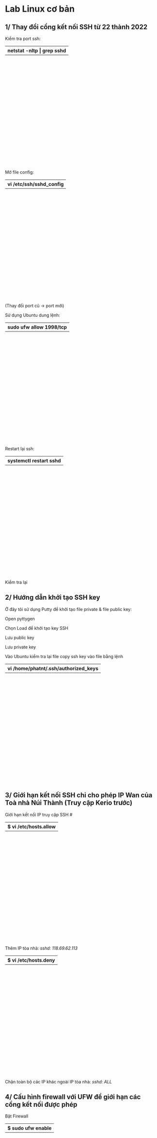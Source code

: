 <h1>Lab Linux cơ bản</h1>


<h2>1/ Thay đổi cổng kết nối SSH từ 22 thành 2022</h2>

Kiểm tra port ssh: <table style="width:100%;height:10%"><tr><th>netstat -nltp | grep sshd</th></tr></table>

Mở file config: <table style="width:100%;height:10%"><tr><th>vi /etc/ssh/sshd_config</th></tr></table> (Thay đổi port cũ -> port mới)

Sử dụng Ubuntu dung lệnh: <table style="width:100%;height:10%"><tr><th>sudo ufw allow 1998/tcp</th></tr></table>

Restart lại ssh: <table style="width:100%;height:10%"><tr><th>systemctl restart sshd</th></tr></table>

Kiểm tra lại

<h2>2/ Hướng dẫn khởi tạo SSH key</h2>
Ở đây tôi sử dụng Putty để khởi tạo file private & file public key:
<p>Open pyttygen</p>
<p>Chọn Load để khởi tạo key SSH</p>
<p>Lưu public key</p>
<p>Lưu private key</p>
Vào Ubuntu kiểm tra lại file copy ssh key vào file bằng lệnh
<table style="width:100%;height:10%"><tr><th>vi /home/phatnt/.ssh/authorized_keys</th></tr></table>
<h2>3/ Giới hạn kết nối SSH chỉ cho phép IP Wan của Toà nhà Núi Thành (Truy cập Kerio trước)</h2>

Giới hạn kết nối IP truy cập SSH #

<table style="width:100%;height:10%"><tr><th>$ vi /etc/hosts.allow</th></tr></table>

Thêm IP tòa nhà: *sshd: 118.69.62.113*

<table style="width:100%;height:10%"><tr><th>$ vi /etc/hosts.deny</th></tr></table>

Chặn toàn bộ các IP khác ngoài IP tòa nhà: *sshd: ALL*


<h2>4/ Cấu hình firewall với UFW để giới hạn các cổng kết nối được phép</h2>


Bật Firewall

<table style="width:100%;height:10%"><tr><th>$ sudo ufw enable</th></tr></table>

Cho phép cổng kết nối

<table style="width:100%;height:10%"><tr><th>$ sudo ufw allow port</th></tr></table>

Các port phổ biến

20 ftp-data File Transfer [Default Data]

21 ftp File Transfer [Control]

22 Ssh SSH Remote Login Protocol

23 telnet Telnet

25 Smtp Simple Mail Transfer

53 Domain Domain Name Server

80 www-http World Wide Web HTTP

110 POP3 (non-secure) Post Office Protocol – Version 3

995 POP3 (secure) Post Office Protocol Secure

143 IMAP (non-secure) Internet Message Access Protocol

993 IMAP (secure) Internet Message Access Protocol

465 Smtp (SSL) Simple Mail Transfer with SSL

587 Smtp (TLS) Simple Mail Transfer with TLS

443 https HTTP Secure

<h2>5/ Thay đổi hostname đúng chuẩn FQDN. Ví dụ: sv48d182.domain.ltd (thay thế domain.ltd của bạn)</h2>

Check hostname

<table style="width:100%;height:10%"><tr><th>hostname</th></tr></table>

Thay đổi Hostname

<table style="width:100%;height:10%"><tr><th>hostnamectl set-hostname teammail-sp.xyz</th></tr></table>

<h2>6/ Thay đổi timezone cho đúng muối giờ của VN</h2>

Check date

<table style="width:100%;height:10%"><tr><th>date</th></tr></table>

Thay đổi Date

<table style="width:100%;height:10%"><tr><th>sudo dpkg-reconfigure tzdata</th></tr></table>

<h2>7/ Cài đặt mô hình LEMP</h2>
<h3>1.1 Cài đặt Nginx</h3>

Kiểm tra và cập nhật các gói Packet

Kiểm tra cập nhật các gói 

<table style="width:100%;height:10%"><tr><th>sudo apt-get update && sudo apt-get upgrade -y</th></tr></table>

Cài đặt nginx

<table style="width:100%;height:10%"><tr><th>sudo apt-get install nginx -y</th></tr></table>

Cài đặt xong kiểm tra trạng thái

<table style="width:100%;height:10%"><tr><th>service nginx status (sudo systemct nginx status)</th></tr></table>

chạy lệnh hoạt động 

<table style="width:100%;height:10%"><tr><th>sudo systemctl start nginx</th></tr></table>

Kiểm tra version

<table style="width:100%;height:10%"><tr><th>sudo nginx -y</th></tr></table>

Khởi động nginx hoạt động cùng hệ thống
<table style="width:100%;height:10%"><tr><th>sudo systemctl enable nginx</th></tr></table>
<h3>1.2 Cài đặt MySQL</h3>
<p>MySQL một hệ thống quản trị cơ sở dữ liệu mã nguồn mở phổ biến nhất được sử dụng từ các website lớn tới nhỏ.</p>
<p>Để cài đặt MySQL các bạn thực hiện như theo bên dưới.</p>
<p>Chạy câu lệnh cài đặt MySQL:</p>
<table style="width:100%;height:10%"><tr><th>sudo apt-get install mysql-server -y</th></tr></table>
Kiểm tra user có trong bảng user
<table style="width:100%;height:10%"><tr><th>select user,authentication_string,plugin,host from mysql.user;</th></tr></table>
Khởi tạo user
<table style="width:100%;height:10%"><tr><th>create user 'phatnt3'@'%' identified by 'Phatnt@2022';</th></tr></table>
Gán quyền user
<table style="width:100%;height:10%"><tr><th>GRANT ALL PRIVILEGES ON *.* TO 'phatnt3'@'%';</th></tr></table>
Chấp nhận thay đổi
<table style="width:100%;height:10%"><tr><th>flush privileges;</th></tr></table>
Truy cập từ xa mysql
<table style="width:100%;height:10%"><tr><th>sudo nano /etc/mysql/mysql.conf.d/mysqld.cnf</th></tr></table>
<p>Tìm đến dòng bind-address, mặc định sẽ là bind-address = 127.0.0.1 các bạn hay thay đổi địa chỉ ip 127.0.0.1 = 0.0.0.0 để nhận tất cả các kết nối từ cục bộ đến bên ngoài. Nếu trong file mysqld.cnf của bạn không có dòng bind-address thì bạn tự thêm vào. Sau đó nhấn tổ hợp phim: Ctrl + X, Y, Enter với nano để lưu thay đổi.</p>
<p>Sau đó restart lại MySQL để chấp nhận thay đổi mới</p>
<table style="width:100%;height:10%"><tr><th>sudo systemctl restart mysql</th></tr></table>
<p>Kiểm tra lại trạng thái của mysql</p>
<table style="width:100%;height:10%"><tr><th>sudo systemctl status mysql</th></tr></table>
<h3>1.3 Cài đặt PHP8.0</h3>
<p>Chạy lệnh</p>
<table style="width:100%;height:10%"><tr><th>sudo add-apt-repository ppa:ondrej/php -y</th></tr></table>
<p>Cài thêm các gói project để chạy PHP</p>
<table style="width:100%;height:10%"><tr><th>sudo apt install php php-fpm php-mysql</th></tr></table>
<p>Để mở dịch vụ<p>
<table style="width:100%;height:10%"><tr><th>sudo systemctl enable php-fpm --now</th></tr></table>
<p>Kiểm tra trạng thái<p>
<table style="width:100%;height:10%"><tr><th>sudo systemctl status  php8.1-fpm --now</th></tr></table>
<h2>8/ Cài đặt giao diện Wordpress</h2>
<p>Cài đặt wordpress</p>
<p>Try cập đến thư mục www</p>
<table style="width:100%;height:10%"><tr><th>/var/www</th></tr></table>
<p>Tải mã nguồn wordpress chạy lệnh</p>
<table style="width:100%;height:10%"><tr><th>wget https://wordpress.org/wordpress-5.9.3.zip</th></tr></table>
<p>Giải nén file</p>
<table style="width:100%;height:10%"><tr><th>unzip wordpress-5.9.3.zip</th></tr></table>
<p>Truy cập đến thư mục mặc định của nginx thêm đoạn lệnh PHP</p>
<table style="width:100%;" ><tr><th>cd /etc/nginx/sites-enable/default</th></tr></table>
<p>location ~ \.php$ {</p>
        <p>try_files $uri =404;</p>
        <p>fastcgi_pass unix:/run/php/php8.1-fpm.sock;</p>
        <p>fastcgi_index index.php;</p>
        <p>fastcgi_param SCRIPT_FILENAME $document_root$fastcgi_script_name;</p>
        <p>include fastcgi_params;}</p>
<p>Khởi tạo database</p>
<p>Truy cập đến mysql</p>
<p>mysql -uroot -ppassword</p>
<p>Chạy lệnh</p>
<table style="width:100%;height:10%"><tr><th>create database phatnt</th></tr></table>
<p>Khởi tạo user</p>
<table style="width:100%;height:10%">CREATE USER 'phatnt'@'%' IDENTIFIED BY 'phatnt@123';</th></tr></table>
<p>Gán quyền user</p> 
<table style="width:100%;height:10%">GRANT ALL PRIVILEGES ON phatnt.* TO '<Tên user>'@'localhost';</th></tr></table>

